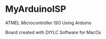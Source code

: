 # MyArduinoISP
ATMEL Microcontroller ISO Using Arduino

Board created with DIYLC Software for MacOs
